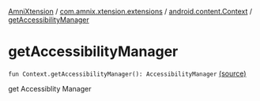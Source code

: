 [AmniXtension](../../index.md) / [com.amnix.xtension.extensions](../index.md) / [android.content.Context](index.md) / [getAccessibilityManager](./get-accessibility-manager.md)

# getAccessibilityManager

`fun Context.getAccessibilityManager(): AccessibilityManager` [(source)](https://github.com/AmniX/AmniXTension/tree/master/AmniXtension/src/main/java/com/amnix/xtension/extensions/ContextExtension.kt#L660)

get Accessiblity Manager

